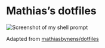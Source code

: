 # Mathias’s dotfiles

![Screenshot of my shell prompt](http://sadbot.com/up/2014_07_08_commandline.png)

Adapted from [mathiasbynens/dotfiles](https://github.com/mathiasbynens/dotfiles)
